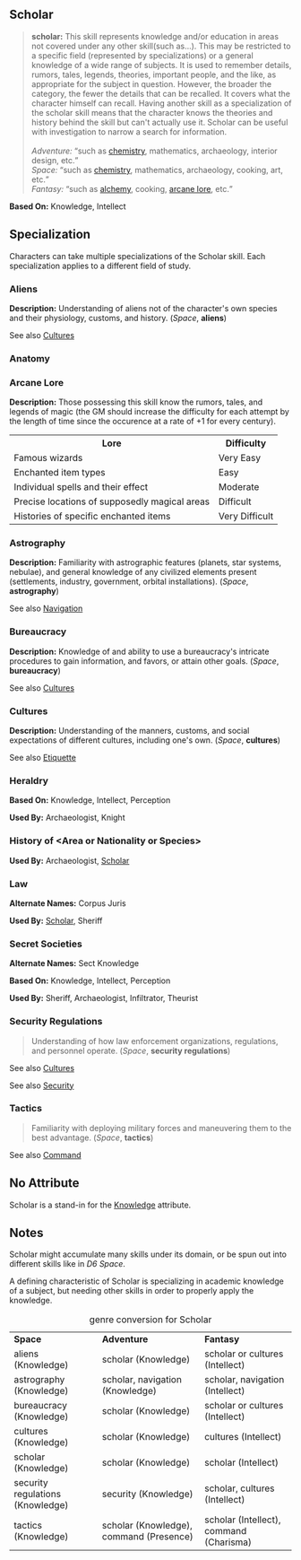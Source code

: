 Scholar
-------

> __scholar:__ This skill represents knowledge and/or education in areas not covered under any other skill(such as...). This may be restricted to a specific field (represented by specializations) or a general knowledge of a wide range of subjects. It is used to remember details, rumors, tales, legends, theories, important people, and the like, as appropriate for the subject in question. However, the broader the category, the fewer the details that can be recalled. It covers what the character himself can recall. Having another skill as a specialization of the scholar skill means that the character knows the theories and history behind the skill but can't actually use it. Scholar can be useful with investigation to narrow a search for information.
<br/><br/>
_Adventure:_ <q>such as [chemistry](AlchemicalChecmicalConcotion.md), mathematics, archaeology, interior design, etc.</q><br/>
_Space:_ <q>such as [chemistry](AlchemicalChecmicalConcotion.md), mathematics, archaeology, cooking, art, etc.</q><br/>
_Fantasy:_ <q>such as [alchemy](AlchemicalChecmicalConcotion.md), cooking, [arcane lore](#arcane-lore), etc.</q>

__Based On:__ <span title='Adventure & Space'>Knowledge</span>, <span title='Fantasy'>Intellect</span>

Specialization
--------------

Characters can take multiple specializations of the Scholar skill. Each specialization applies to a different field of study.

### <span title='Space: Knowledge'>Aliens</span>

__Description:__ Understanding of aliens not of the character's own species and their physiology, customs, and history. (<cite>Space</cite>, __aliens__)

See also [Cultures](Scholar.md#cultures)

### Anatomy

### Arcane Lore

__Description:__ Those possessing this skill know the rumors, tales, and legends of magic (the GM should increase the difficulty for each attempt by the length of time since the occurence at a rate of +1 for every century).

<table>
  <tr>
    <th>Lore</th>
    <th>Difficulty</th>
  </tr>
  <tr>
    <td>Famous wizards</td>
    <td>Very Easy</td>
  </tr>
  <tr>
    <td>Enchanted item types</td>
    <td>Easy</td>
  </tr>
  <tr>
    <td>Individual spells and their effect</td>
    <td>Moderate</td>
  </tr>
  <tr>
    <td>Precise locations of supposedly magical areas</td>
    <td>Difficult</td>
  </tr>
  <tr>
    <td>Histories of specific enchanted items</td>
    <td>Very Difficult</td>
  </tr>
</table>

### <span title='Space: Knowledge'>Astrography</span>

__Description:__ Familiarity with astrographic features (planets, star systems, nebulae), and general knowledge of any civilized elements present (settlements, industry, government, orbital installations). (_Space_, __astrography__)

See also [Navigation](Navigation.md#astrography)

### <span title='Space: Knowledge'>Bureaucracy</span>

__Description:__ Knowledge of and ability to use a bureaucracy's intricate procedures to gain information, and favors, or attain other goals. (_Space_, __bureaucracy__)

See also [Cultures](Scholar.md#cultures)

### <span title='Adventure & Space'>Cultures</span>

__Description:__ Understanding of the manners, customs, and social expectations of different cultures, including one's own. (_Space_, __cultures__)

See also [Etiquette](Persuasion.md#etiquette)

### Heraldry

__Based On:__ Knowledge, Intellect, Perception

__Used By:__ Archaeologist, Knight

### History of &lt;Area or Nationality or Species&gt;

__Used By:__ Archaeologist, [Scholar](ScholarProfession.md)

### Law

__Alternate Names:__ Corpus Juris

__Used By:__ [Scholar](ScholarProfession.md), Sheriff

### Secret Societies

__Alternate Names:__ Sect Knowledge

__Based On:__ Knowledge, Intellect, Perception

__Used By:__ Sheriff, Archaeologist, Infiltrator, Theurist

### <span title='Space'>Security Regulations</span>

> Understanding of how law enforcement organizations, regulations, and personnel operate. (_Space_, __security regulations__)

See also [Cultures](Scholar.md#cultures)

See also [Security](Traps.md#security-regulations)

### <span title='Space'>Tactics</span>

> Familiarity with deploying military forces and maneuvering them to the best advantage. (_Space_, __tactics__)

See also [Command](Command.md#tactics)

No Attribute
----

Scholar is a stand-in for the [Knowledge](Knowledge.md) attribute.

Notes
-----

Scholar might accumulate many skills under its domain, or be spun out into different skills like in _D6 Space_.

A defining characteristic of Scholar is specializing in academic knowledge of a subject, but needing other skills in order to properly apply the knowledge.

<table>
<caption>genre conversion for Scholar</caption>
<tr><td><strong>Space</strong></td><td><strong>Adventure</strong></td><td><strong>Fantasy</strong></td></tr>
<tr><td>aliens (Knowledge)</td><td>scholar (Knowledge)</td><td>scholar or cultures (Intellect)</td></tr>
<tr><td>astrography (Knowledge)</td><td>scholar, navigation (Knowledge)</td><td>scholar, navigation (Intellect)</td></tr>
<tr><td>bureaucracy (Knowledge)</td><td>scholar (Knowledge)</td><td>scholar or cultures (Intellect)</td></tr>
<tr><td>cultures (Knowledge)</td><td>scholar (Knowledge)</td><td>cultures (Intellect)</td></tr>
<tr><td>scholar (Knowledge)</td><td>scholar (Knowledge)</td><td>scholar (Intellect)</td></tr>
<tr><td>security regulations (Knowledge)</td><td>security (Knowledge)</td><td>scholar, cultures (Intellect)</td></tr>
<tr><td>tactics (Knowledge)</td><td>scholar (Knowledge), command (Presence)</td><td>scholar (Intellect), command (Charisma)</td></tr>
</table>
